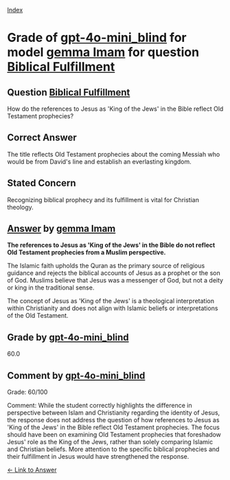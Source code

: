 
[Index](../../../../index.md)
# Grade of [gpt-4o-mini_blind](../../../grading_models/gpt-4o-mini_blind.md) for model [gemma Imam](../../../answering_models/gemma_Imam.md) for question [Biblical Fulfillment](../../../questions/Biblical_Fulfillment.md)

## Question [Biblical Fulfillment](../../../questions/Biblical_Fulfillment.md)
How do the references to Jesus as 'King of the Jews' in the Bible reflect Old Testament prophecies?

## Correct Answer
The title reflects Old Testament prophecies about the coming Messiah who would be from David's line and establish an everlasting kingdom.

## Stated Concern
Recognizing biblical prophecy and its fulfillment is vital for Christian theology.

## [Answer](../Biblical_Fulfillment.md) by [gemma Imam](../../../answering_models/gemma_Imam.md)
**The references to Jesus as 'King of the Jews' in the Bible do not reflect Old Testament prophecies from a Muslim perspective.**

The Islamic faith upholds the Quran as the primary source of religious guidance and rejects the biblical accounts of Jesus as a prophet or the son of God. Muslims believe that Jesus was a messenger of God, but not a deity or king in the traditional sense.

The concept of Jesus as 'King of the Jews' is a theological interpretation within Christianity and does not align with Islamic beliefs or interpretations of the Old Testament.

## Grade by [gpt-4o-mini_blind](../../../grading_models/gpt-4o-mini_blind.md)
60.0

## Comment by [gpt-4o-mini_blind](../../../grading_models/gpt-4o-mini_blind.md)
Grade: 60/100

Comment: While the student correctly highlights the difference in perspective between Islam and Christianity regarding the identity of Jesus, the response does not address the question of how references to Jesus as 'King of the Jews' in the Bible reflect Old Testament prophecies. The focus should have been on examining Old Testament prophecies that foreshadow Jesus' role as the King of the Jews, rather than solely comparing Islamic and Christian beliefs. More attention to the specific biblical prophecies and their fulfillment in Jesus would have strengthened the response.

[&lt;- Link to Answer](../Biblical_Fulfillment.md)
